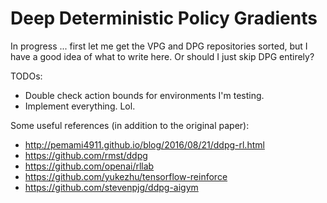 # Deep Deterministic Policy Gradients

In progress ... first  let me get the VPG and DPG repositories sorted, but I
have a good idea of what to write here. Or should I just skip DPG entirely?

TODOs:

- Double check action bounds for environments I'm testing. 
- Implement everything. Lol.

Some useful references (in addition to the original paper):

- http://pemami4911.github.io/blog/2016/08/21/ddpg-rl.html
- https://github.com/rmst/ddpg
- https://github.com/openai/rllab
- https://github.com/yukezhu/tensorflow-reinforce
- https://github.com/stevenpjg/ddpg-aigym
